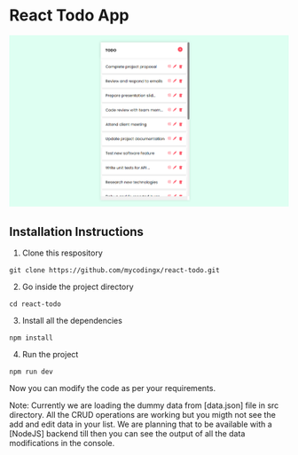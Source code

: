 # React Todo App

![1](./src/assets/screeshot.PNG)

## Installation Instructions

1. Clone this respository

```
git clone https://github.com/mycodingx/react-todo.git
```

2. Go inside the project directory

```
cd react-todo
```

3. Install all the dependencies

```
npm install
```

4. Run the project

```
npm run dev
```

Now you can modify the code as per your requirements.

Note: Currently we are loading the dummy data from [data.json] file in src directory. All the CRUD operations are working but you migth not see the add and edit data in your list. We are planning that to be available with a [NodeJS] backend till then you can see the output of all the data modifications in the console.
